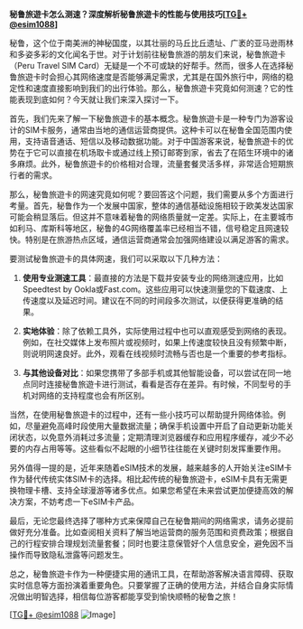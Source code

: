 **秘鲁旅遊卡怎么测速？深度解析秘鲁旅遊卡的性能与使用技巧[[TG💪+ @esim1088](https://t.me/s/esim1088)]**

秘鲁，这个位于南美洲的神秘国度，以其壮丽的马丘比丘遗址、广袤的亚马逊雨林和多姿多彩的文化闻名于世。对于计划前往秘鲁旅游的朋友们来说，秘鲁旅遊卡（Peru Travel SIM Card）无疑是一个不可或缺的好帮手。然而，很多人在选择秘鲁旅遊卡时会担心其网络速度是否能够满足需求，尤其是在国外旅行中，网络的稳定性和速度直接影响到我们的出行体验。那么，秘鲁旅遊卡究竟如何测速？它的性能表现到底如何？今天就让我们来深入探讨一下。

首先，我们先来了解一下秘鲁旅遊卡的基本概念。秘鲁旅遊卡是一种专门为游客设计的SIM卡服务，通常由当地的通信运营商提供。这种卡可以在秘鲁全国范围内使用，支持语音通话、短信以及移动数据功能。对于中国游客来说，秘鲁旅遊卡的优势在于它可以直接在机场取卡或通过线上预订邮寄到家，省去了在陌生环境中的诸多麻烦。此外，秘鲁旅遊卡的价格相对合理，流量套餐灵活多样，非常适合短期旅行者的需求。

那么，秘鲁旅遊卡的网速究竟如何呢？要回答这个问题，我们需要从多个方面进行考量。首先，秘鲁作为一个发展中国家，整体的通信基础设施相较于欧美发达国家可能会稍显落后。但这并不意味着秘鲁的网络质量就一定差。实际上，在主要城市如利马、库斯科等地区，秘鲁的4G网络覆盖率已经相当不错，信号稳定且网速较快。特别是在旅游热点区域，通信运营商通常会加强网络建设以满足游客的需求。

要测试秘鲁旅遊卡的具体网速，我们可以采取以下几种方法：

1. **使用专业测速工具**：最直接的方法是下载并安装专业的网络测速应用，比如Speedtest by Ookla或Fast.com。这些应用可以快速测量您的下载速度、上传速度以及延迟时间。建议在不同的时间段多次测试，以便获得更准确的结果。

2. **实地体验**：除了依赖工具外，实际使用过程中也可以直观感受到网络的表现。例如，在社交媒体上发布照片或视频时，如果上传速度较快且没有频繁中断，则说明网速良好。此外，观看在线视频时流畅与否也是一个重要的参考指标。

3. **与其他设备对比**：如果您携带了多部手机或其他智能设备，可以尝试在同一地点同时连接秘鲁旅遊卡进行测试，看看是否存在差异。有时候，不同型号的手机对网络的支持程度也会有所区别。

当然，在使用秘鲁旅遊卡的过程中，还有一些小技巧可以帮助提升网络体验。例如，尽量避免高峰时段使用大量数据流量；确保手机设置中开启了自动更新功能关闭状态，以免意外消耗过多流量；定期清理浏览器缓存和应用程序缓存，减少不必要的内存占用等等。这些看似不起眼的小细节往往能在关键时刻发挥重要作用。

另外值得一提的是，近年来随着eSIM技术的发展，越来越多的人开始关注eSIM卡作为替代传统实体SIM卡的选择。相比起传统的秘鲁旅遊卡，eSIM卡具有无需更换物理卡槽、支持全球漫游等诸多优点。如果您希望在未来尝试更加便捷高效的解决方案，不妨考虑一下eSIM卡产品。

最后，无论您最终选择了哪种方式来保障自己在秘鲁期间的网络需求，请务必提前做好充分准备。比如查阅相关资料了解当地运营商的服务范围和资费政策；根据自己的行程安排合理规划流量套餐；同时也要注意保管好个人信息安全，避免因不当操作而导致隐私泄露等问题发生。

总之，秘鲁旅遊卡作为一种便捷实用的通讯工具，在帮助游客解决语言障碍、获取实时信息等方面扮演着重要角色。只要掌握了正确的使用方法，并结合自身实际情况做出明智选择，相信每位游客都能享受到愉快顺畅的秘鲁之旅！

[[TG💪+ @esim1088](https://t.me/s/esim1088) ![Image](https://i.postimg.cc/4NQfJmqS/Snipaste-2025-05-13-00-14-12.png)]